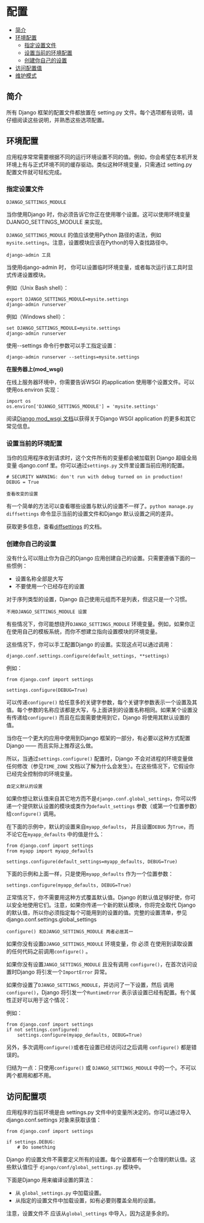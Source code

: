 # 配置

- [简介](#introduction)
- [环境配置](#environment-configuration)
    - [指定设置文件](#determining-the-current-settings)
    - [设置当前的环境配置](#determining-the-current-environment)
    - [创建你自己的设置](#create-your-configuration)
- [访问配置值](#accessing-configuration-values)
- [维护模式](#maintenance-mode)

<a name="introduction"></a>
## 简介

所有 Django 框架的配置文件都放置在 setting.py 文件。每个选项都有说明，请仔细阅读这些说明，并熟悉这些选项配置。

<a name="environment-configuration"></a>
## 环境配置

应用程序常常需要根据不同的运行环境设置不同的值。例如，你会希望在本机开发环境上有与正式环境不同的缓存驱动。类似这种环境变量，只需通过 setting.py 配置文件就可轻松完成。

<a name="determining-the-current-settings"></a>
### 指定设置文件

`DJANGO_SETTINGS_MODULE`

当你使用Django 时，你必须告诉它你正在使用哪个设置。这可以使用环境变量DJANGO_SETTINGS_MODULE 来实现。

`DJANGO_SETTINGS_MODULE` 的值应该使用Python 路径的语法，例如`mysite.settings`。注意，设置模块应该在Python的导入查找路径中。

`django-admin 工具`

当使用django-admin 时， 你可以设置临时环境变量，或者每次运行该工具时显式传递设置模块。

例如（Unix Bash shell）：

    export DJANGO_SETTINGS_MODULE=mysite.settings
    django-admin runserver

例如（Windows shell）：

    set DJANGO_SETTINGS_MODULE=mysite.settings
    django-admin runserver

使用--settings 命令行参数可以手工指定设置：

    django-admin runserver --settings=mysite.settings

**在服务器上(mod_wsgi)**

在线上服务器环境中，你需要告诉WSGI 的application 使用哪个设置文件。可以使用os.environ 实现：

    import os
    os.environ['DJANGO_SETTINGS_MODULE'] = 'mysite.settings'

阅读[Django mod_wsgi 文档](http://python.usyiyi.cn/documents/django_182/howto/deployment/wsgi/modwsgi.html)以获得关于Django WSGI application 的更多和其它常见信息。

<a name="determining-the-current-environment"></a>
### 设置当前的环境配置

当你的应用程序收到请求时，这个文件所有的变量都会被加载到 Django 超级全局变量 django.conf 里。你可以通过`settings.py` 文件里设置当前应用的配置。

    # SECURITY WARNING: don't run with debug turned on in production!
    DEBUG = True

`查看改变的设置`

有一个简单的方法可以查看哪些设置与默认的设置不一样了。`python manage.py diffsettings` 命令显示当前的设置文件和Django 默认设置之间的差异。

获取更多信息，查看[diffsettings](http://python.usyiyi.cn/documents/django_182/ref/django-admin.html#django-admin-diffsettings) 的文档。

<a name="create-your-configuration"></a>
### 创建你自己的设置

没有什么可以阻止你为自己的Django 应用创建自己的设置。只需要遵循下面的一些惯例：

- 设置名称全部是大写
- 不要使用一个已经存在的设置

对于序列类型的设置，Django 自己使用元组而不是列表，但这只是一个习惯。

`不用DJANGO_SETTINGS_MODULE 设置`

有些情况下，你可能想绕开`DJANGO_SETTINGS_MODULE` 环境变量。例如，如果你正在使用自己的模板系统，而你不想建立指向设置模块的环境变量。

这些情况下，你可以手工配置Django 的设置。实现这点可以通过调用：

    django.conf.settings.configure(default_settings, **settings)

例如：

    from django.conf import settings

    settings.configure(DEBUG=True)

可以传递`configure()` 给任意多的关键字参数，每个关键字参数表示一个设置及其值。每个参数的名称应该都是大写，与上面讲到的设置名称相同。如果某个设置没有传递给`configure()` 而且在后面需要使用到它，Django 将使用其默认设置的值。

当你在一个更大的应用中使用到Django 框架的一部分，有必要以这种方式配置Django —— 而且实际上推荐这么做。

所以，当通过`settings.configure()` 配置时，Django 不会对进程的环境变量做任何修改（参见`TIME_ZONE` 文档以了解为什么会发生）。在这些情况下，它假设你已经完全控制你的环境变量。

`自定义默认的设置`

如果你想让默认值来自其它地方而不是`django.conf.global_settings`，你可以传递一个提供默认设置的模块或类作为`default_settings` 参数（或第一个位置参数）给`configure()` 调用。

在下面的示例中，默认的设置来自`myapp_defaults`， 并且设置`DEBUG` 为`True`，而不论它在`myapp_defaults` 中的值是什么：

    from django.conf import settings
    from myapp import myapp_defaults

    settings.configure(default_settings=myapp_defaults, DEBUG=True)

下面的示例和上面一样，只是使用`myapp_defaults` 作为一个位置参数：

    settings.configure(myapp_defaults, DEBUG=True)

正常情况下，你不需要用这种方式覆盖默认值。Django 的默认值足够好使，你可以安全地使用它们。注意，如果你传递一个新的默认模块，你将完全取代 Django 的默认值，所以你必须指定每个可能用到的设置的值。完整的设置清单，参见django.conf.settings.global_settings

`configure() 和DJANGO_SETTINGS_MODULE 两者必居其一`

如果你没有设置`DJANGO_SETTINGS_MODULE` 环境变量，你 必须 在使用到读取设置的任何代码之前调用`configure()` 。

如果你没有设置`JANGO_SETTINGS_MODULE` 且没有调用 `configure()`，在首次访问设置时Django 将引发一个`ImportError` 异常。

如果你设置了`DJANGO_SETTINGS_MODULE`，并访问了一下设置，然后 调用`configure()`，Django 将引发一个`RuntimeError` 表示该设置已经有配置。有个属性正好可以用于这个情况：

例如：

    from django.conf import settings
    if not settings.configured:
        settings.configure(myapp_defaults, DEBUG=True)

另外，多次调用`configure()`或者在设置已经访问过之后调用 `configure()` 都是错误的。

归结为一点：只使用`configure()` 或 `DJANGO_SETTINGS_MODULE` 中的一个。不可以两个都用和都不用。

<a name="accessing-configuration-values"></a>
## 访问配置项

应用程序的当前环境是由 settings.py 文件中的变量所决定的。你可以通过导入django.conf.settings 对象来获取该值：

    from django.conf import settings

    if settings.DEBUG:
        # Do something

Django 的设置文件不需要定义所有的设置。每个设置都有一个合理的默认值。这些默认值位于 `django/conf/global_settings.py` 模块中。

下面是Django 用来编译设置的算法：

- 从 `global_settings.py` 中加载设置。
- 从指定的设置文件中加载设置，如有必要则覆盖全局的设置。

注意，设置文件不 应该从`global_settings` 中导入，因为这是多余的。

